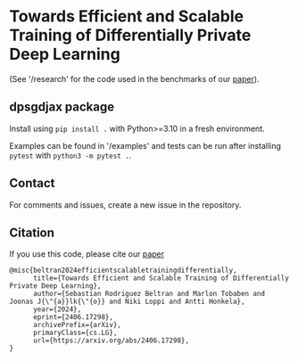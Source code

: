 # Towards Efficient and Scalable Training of Differentially Private Deep Learning

(See '/research' for the code used in the benchmarks of our [paper](https://arxiv.org/abs/2406.17298)).

## dpsgdjax package

Install using `pip install .` with Python>=3.10 in a fresh environment.

Examples can be found in '/examples' and tests can be run after installing `pytest` with `python3 -m pytest .`.


## Contact

For comments and issues, create a new issue in the repository.

## Citation

If you use this code, please cite our [paper](https://arxiv.org/abs/2406.17298)

```
@misc{beltran2024efficientscalabletrainingdifferentially,
      title={Towards Efficient and Scalable Training of Differentially Private Deep Learning}, 
      author={Sebastian Rodriguez Beltran and Marlon Tobaben and Joonas J{\"{a}}lk{\"{o}} and Niki Loppi and Antti Honkela},
      year={2024},
      eprint={2406.17298},
      archivePrefix={arXiv},
      primaryClass={cs.LG},
      url={https://arxiv.org/abs/2406.17298}, 
}
```